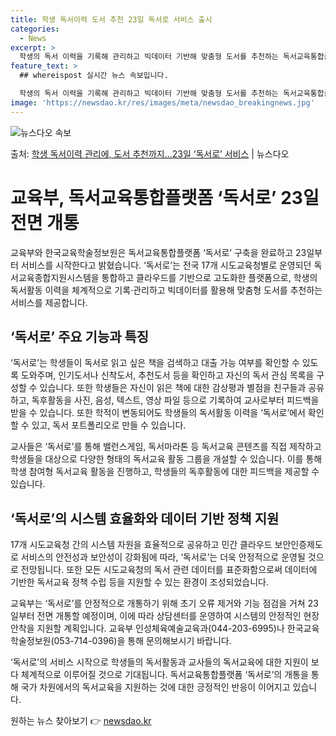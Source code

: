 ```yaml
---
title: 학생 독서이력 도서 추천 23일 독서로 서비스 출시
categories:
  - News
excerpt: >
  학생의 독서 이력을 기록해 관리하고 빅데이터 기반해 맞춤형 도서를 추천하는 독서교육통합플랫폼인 독서로가 문을…
feature_text: >
  ## whereispost 실시간 뉴스 속보입니다.

  학생의 독서 이력을 기록해 관리하고 빅데이터 기반해 맞춤형 도서를 추천하는 독서교육통합플랫폼인 독서로가 문을…
image: 'https://newsdao.kr/res/images/meta/newsdao_breakingnews.jpg'
---
```


![뉴스다오 속보](https://newsdao.kr/res/images/meta/newsdao_breakingnews.jpg)

<p>출처: <a href="https://newsdao.kr/3635" rel="dofollow">학생 독서이력 관리에, 도서 추천까지…23일 ‘독서로’ 서비스</a> | 뉴스다오</p>

<h1>교육부, 독서교육통합플랫폼 ‘독서로’ 23일 전면 개통</h1>
교육부와 한국교육학술정보원은 독서교육통합플랫폼 ‘독서로’ 구축을 완료하고 23일부터 서비스를 시작한다고 밝혔습니다. ‘독서로’는 전국 17개 시도교육청별로 운영되던 독서교육종합지원시스템을 통합하고 클라우드를 기반으로 고도화한 플랫폼으로, 학생의 독서활동 이력을 체계적으로 기록·관리하고 빅데이터를 활용해 맞춤형 도서를 추천하는 서비스를 제공합니다.

<h2 data-ke-size="size26">‘독서로’ 주요 기능과 특징</h2>
‘독서로’는 학생들이 독서로 읽고 싶은 책을 검색하고 대출 가능 여부를 확인할 수 있도록 도와주며, 인기도서나 신착도서, 추천도서 등을 확인하고 자신의 독서 관심 목록을 구성할 수 있습니다. 또한 학생들은 자신이 읽은 책에 대한 감상평과 별점을 친구들과 공유하고, 독후활동을 사진, 음성, 텍스트, 영상 파일 등으로 기록하여 교사로부터 피드백을 받을 수 있습니다. 또한 학적이 변동되어도 학생들의 독서활동 이력을 ‘독서로’에서 확인할 수 있고, 독서 포트폴리오로 만들 수 있습니다.

교사들은 ‘독서로’를 통해 밸런스게임, 독서마라톤 등 독서교육 콘텐츠를 직접 제작하고 학생들을 대상으로 다양한 형태의 독서교육 활동 그룹을 개설할 수 있습니다. 이를 통해 학생 참여형 독서교육 활동을 진행하고, 학생들의 독후활동에 대한 피드백을 제공할 수 있습니다.

<h2 data-ke-size="size26">‘독서로’의 시스템 효율화와 데이터 기반 정책 지원</h2>
17개 시도교육청 간의 시스템 자원을 효율적으로 공유하고 민간 클라우드 보안인증제도로 서비스의 안전성과 보안성이 강화됨에 따라, ‘독서로’는 더욱 안정적으로 운영될 것으로 전망됩니다. 또한 모든 시도교육청의 독서 관련 데이터를 표준화함으로써 데이터에 기반한 독서교육 정책 수립 등을 지원할 수 있는 환경이 조성되었습니다.

교육부는 ‘독서로’를 안정적으로 개통하기 위해 초기 오류 제거와 기능 점검을 거쳐 23일부터 전면 개통할 예정이며, 이에 따라 상담센터를 운영하여 시스템의 안정적인 현장 안착을 지원할 계획입니다. 교육부 인성체육예술교육과(044-203-6995)나 한국교육학술정보원(053-714-0396)을 통해 문의해보시기 바랍니다.

‘독서로’의 서비스 시작으로 학생들의 독서활동과 교사들의 독서교육에 대한 지원이 보다 체계적으로 이루어질 것으로 기대됩니다. 독서교육통합플랫폼 ‘독서로’의 개통을 통해 국가 차원에서의 독서교육을 지원하는 것에 대한 긍정적인 반응이 이어지고 있습니다. 

원하는 뉴스 찾아보기 👉 <a href="https://newsdao.kr" rel="dofollow">newsdao.kr</a>


